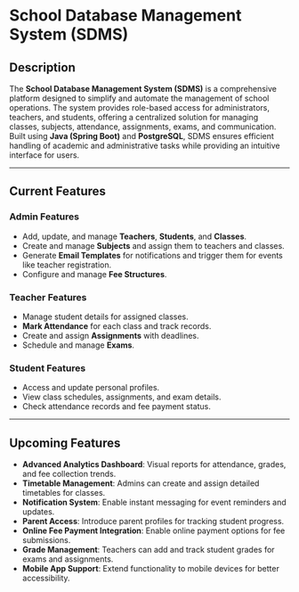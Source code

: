 # **School Database Management System (SDMS)**

## **Description**
The **School Database Management System (SDMS)** is a comprehensive platform designed to simplify and automate the management of school operations. The system provides role-based access for administrators, teachers, and students, offering a centralized solution for managing classes, subjects, attendance, assignments, exams, and communication. Built using **Java (Spring Boot)** and **PostgreSQL**, SDMS ensures efficient handling of academic and administrative tasks while providing an intuitive interface for users.

---

## **Current Features**
### **Admin Features**
- Add, update, and manage **Teachers**, **Students**, and **Classes**.
- Create and manage **Subjects** and assign them to teachers and classes.
- Generate **Email Templates** for notifications and trigger them for events like teacher registration.
- Configure and manage **Fee Structures**.

### **Teacher Features**
- Manage student details for assigned classes.
- **Mark Attendance** for each class and track records.
- Create and assign **Assignments** with deadlines.
- Schedule and manage **Exams**.

### **Student Features**
- Access and update personal profiles.
- View class schedules, assignments, and exam details.
- Check attendance records and fee payment status.

---

## **Upcoming Features**
- **Advanced Analytics Dashboard**: Visual reports for attendance, grades, and fee collection trends.
- **Timetable Management**: Admins can create and assign detailed timetables for classes.
- **Notification System**: Enable instant messaging for event reminders and updates.
- **Parent Access**: Introduce parent profiles for tracking student progress.
- **Online Fee Payment Integration**: Enable online payment options for fee submissions.
- **Grade Management**: Teachers can add and track student grades for exams and assignments.
- **Mobile App Support**: Extend functionality to mobile devices for better accessibility.
